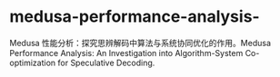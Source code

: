 # medusa-performance-analysis-
Medusa 性能分析：探究思辨解码中算法与系统协同优化的作用。Medusa Performance Analysis: An Investigation into Algorithm-System Co-optimization for Speculative Decoding.
